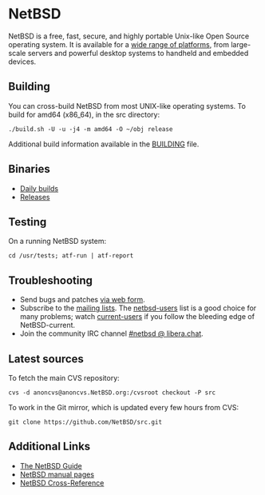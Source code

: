 NetBSD
======

NetBSD is a free, fast, secure, and highly portable Unix-like Open
Source operating system.  It is available for a [wide range of
platforms](https://wiki.NetBSD.org/ports/), from large-scale servers
and powerful desktop systems to handheld and embedded devices.

Building
--------

You can cross-build NetBSD from most UNIX-like operating systems.
To build for amd64 (x86_64), in the src directory:

    ./build.sh -U -u -j4 -m amd64 -O ~/obj release

Additional build information available in the [BUILDING](BUILDING) file.

Binaries
--------

- [Daily builds](https://nycdn.NetBSD.org/pub/NetBSD-daily/HEAD/latest/)
- [Releases](https://cdn.NetBSD.org/pub/NetBSD/)

Testing
-------

On a running NetBSD system:

    cd /usr/tests; atf-run | atf-report

Troubleshooting
---------------

- Send bugs and patches [via web form](https://www.NetBSD.org/cgi-bin/sendpr.cgi?gndb=netbsd).
- Subscribe to the [mailing lists](https://www.NetBSD.org/mailinglists/).
  The [netbsd-users](https://www.NetBSD.org/mailinglists/#netbsd-users) list is a good choice for many problems; watch [current-users](https://www.NetBSD.org/mailinglists/#current-users) if you follow the bleeding edge of NetBSD-current.
- Join the community IRC channel [#netbsd @ libera.chat](https://web.libera.chat/#netbsd).

Latest sources
--------------

To fetch the main CVS repository:

    cvs -d anoncvs@anoncvs.NetBSD.org:/cvsroot checkout -P src

To work in the Git mirror, which is updated every few hours from CVS:

    git clone https://github.com/NetBSD/src.git

Additional Links
----------------

- [The NetBSD Guide](https://www.NetBSD.org/docs/guide/en/)
- [NetBSD manual pages](http://man.NetBSD.org/)
- [NetBSD Cross-Reference](https://nxr.NetBSD.org/)
